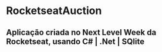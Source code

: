 # RocketseatAuction

 ## Aplicação criada no Next Level Week da Rocketseat, usando C# | .Net | SQlite 
